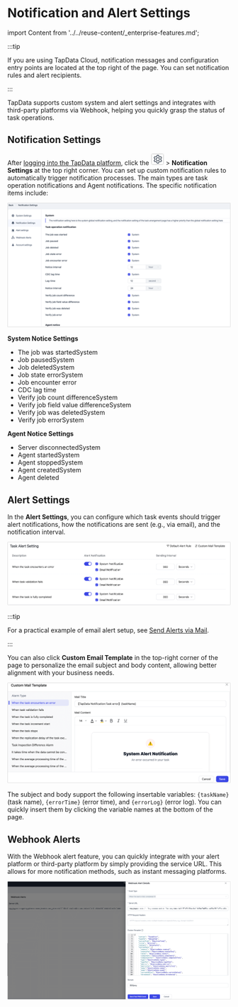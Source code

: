# Notification and Alert Settings

import Content from '../../reuse-content/_enterprise-features.md';

<Content />

:::tip

If you are using TapData Cloud, notification messages and configuration entry points are located at the top right of the page. You can set notification rules and alert recipients.

:::

TapData supports custom system and alert settings and integrates with third-party platforms via Webhook, helping you quickly grasp the status of task operations.

## Notification Settings

After [logging into the TapData platform](../log-in.md), click the ![setting_icon](../../images/setting_icon.png) > **Notification Settings** at the top right corner. You can set up custom notification rules to automatically trigger notification processes. The main types are task operation notifications and Agent notifications. The specific notification items include:

![Notification Settings](../../images/system_notification_1.png)

**System Notice Settings**

- The job was startedSystem
- Job pausedSystem
- Job deletedSystem
- Job state errorSystem
- Job encounter error
- CDC lag time
- Verify job count differenceSystem
- Verify job field value differenceSystem
- Verify job was deletedSystem
- Verify job errorSystem

**Agent Notice Settings**

- Server disconnectedSystem
- Agent startedSystem
- Agent stoppedSystem
- Agent createdSystem
- Agent deleted

## <span id="mail-alert">Alert Settings</span>

In the **Alert Settings**, you can configure which task events should trigger alert notifications, how the notifications are sent (e.g., via email), and the notification interval.

![](../../images/system_notification_2.png)

:::tip

For a practical example of email alert setup, see [Send Alerts via Mail](../../case-practices/best-practice/alert-via-qqmail.md).

:::

You can also click **Custom Email Template** in the top-right corner of the page to personalize the email subject and body content, allowing better alignment with your business needs.

![Customize Email Template](../../images/alter_email_templates.png)

The subject and body support the following insertable variables: `{taskName}` (task name), `{errorTime}` (error time), and `{errorLog}` (error log). You can quickly insert them by clicking the variable names at the bottom of the page.

## Webhook Alerts

With the Webhook alert feature, you can quickly integrate with your alert platform or third-party platform by simply providing the service URL. This allows for more notification methods, such as instant messaging platforms.

![Webhook Settings](../../images/webhook_settings.png)

